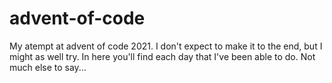 # advent-of-code
My atempt at advent of code 2021. I don't expect to make it to the end, but I might as well try. 
In here you'll find each day that I've been able to do. 
Not much else to say...
